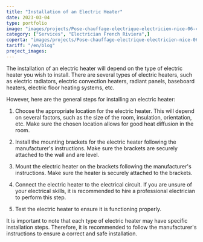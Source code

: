```yaml
---
title: "Installation of an Electric Heater"
date: 2023-03-04
type: portfolio
image: "images/projects/Pose-chauffage-electrique-electricien-nice-06-cagne-sur-mer.jpg"
category: ["Services", "Electrician French Riviera",]
coperta: "images/projects/Pose-chauffage-electrique-electricien-nice-06-cagne-sur-mer.jpg"
tariff: "/en/blog"
project_images: 
---
```


The installation of an electric heater will depend on the type of electric heater you wish to install. There are several types of electric heaters, such as electric radiators, electric convection heaters, radiant panels, baseboard heaters, electric floor heating systems, etc.

However, here are the general steps for installing an electric heater:

1. Choose the appropriate location for the electric heater. This will depend on several factors, such as the size of the room, insulation, orientation, etc. Make sure the chosen location allows for good heat diffusion in the room.

2. Install the mounting brackets for the electric heater following the manufacturer's instructions. Make sure the brackets are securely attached to the wall and are level.

3. Mount the electric heater on the brackets following the manufacturer's instructions. Make sure the heater is securely attached to the brackets.

4. Connect the electric heater to the electrical circuit. If you are unsure of your electrical skills, it is recommended to hire a professional electrician to perform this step.

5. Test the electric heater to ensure it is functioning properly.

It is important to note that each type of electric heater may have specific installation steps. Therefore, it is recommended to follow the manufacturer's instructions to ensure a correct and safe installation.